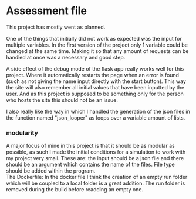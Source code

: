 # Assessment file
This project has mostly went as planned. 

One of the things that initially did not work as expected was the input for multiple variables.
In the first version of the project only 1 variable could be changed at the same time. Making it so that any amount of requests can be handled at once was a necessary and good step.

A side effect of the debug mode of the flask app really works well for this project. Where it automatically restarts the page when an error is found (such as not giving the name input directly with the start button). This way the site will also remember all initial values that have been inputted by the user. And as this project is supposed to be something only for the person who hosts the site this should not be an issue.

I also really like the way in which I handled the generation of the json files in the function named "json_looper" as loops over a variable amount of lists. 

### modularity
A major focus of mine in this project is that it should be as modular as possible, as such I made the initial conditions for a simulation to work with my project very small. These are: the input should be a json file and there should be an argument which contains the name of the files. File type should be added within the program.\
The Dockerfile: In the docker file I think the creation of an empty run folder which will be coupled to a local folder is a great addition. The run folder is removed during the build before readding an empty one.